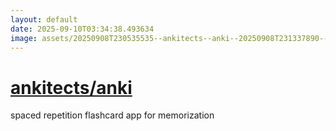 ```yaml
---
layout: default
date: 2025-09-10T03:34:38.493634
image: assets/20250908T230535535--ankitects--anki--20250908T231337890--cropped.png
---
```


# [ankitects/anki](https://github.com/ankitects/anki)

spaced repetition flashcard app for memorization
